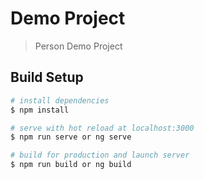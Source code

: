 # Demo Project

> Person Demo Project

## Build Setup

``` bash
# install dependencies
$ npm install

# serve with hot reload at localhost:3000
$ npm run serve or ng serve

# build for production and launch server
$ npm run build or ng build
